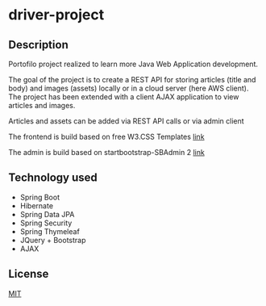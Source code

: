 # driver-project

## Description
Portofilo project realized to learn more Java Web Application development.

The goal of the project is to create a REST API for storing articles (title and body) and images (assets) locally or in a cloud server (here AWS client).
The project has been extended with a client AJAX application to view articles and images.

Articles and assets can be added via REST API calls or via admin client 

The frontend is build based on free W3.CSS Templates [link](https://www.w3schools.com/w3css/w3css_templates.asp)

The admin is build based on startbootstrap-SBAdmin 2  [link](https://startbootstrap.com/theme/sb-admin-2)

## Technology used
* Spring Boot
* Hibernate
* Spring Data JPA
* Spring Security
* Spring Thymeleaf
* JQuery + Bootstrap
* AJAX

## License
[MIT](https://choosealicense.com/licenses/mit/)
